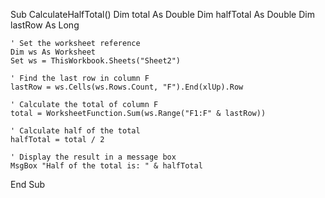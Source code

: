 Sub CalculateHalfTotal()
    Dim total As Double
    Dim halfTotal As Double
    Dim lastRow As Long
    
    ' Set the worksheet reference
    Dim ws As Worksheet
    Set ws = ThisWorkbook.Sheets("Sheet2")
    
    ' Find the last row in column F
    lastRow = ws.Cells(ws.Rows.Count, "F").End(xlUp).Row
    
    ' Calculate the total of column F
    total = WorksheetFunction.Sum(ws.Range("F1:F" & lastRow))
    
    ' Calculate half of the total
    halfTotal = total / 2
    
    ' Display the result in a message box
    MsgBox "Half of the total is: " & halfTotal
End Sub
